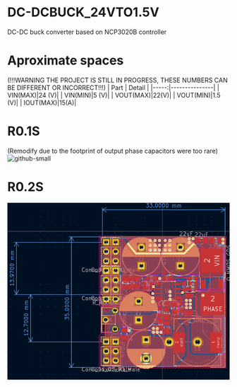 # DC-DCBUCK_24VTO1.5V
DC-DC buck converter based on NCP3020B controller


# Aproximate spaces
(!!!WARNING THE PROJECT IS STILL IN PROGRESS, THESE NUMBERS CAN BE DIFFERENT OR INCORRECT!!!)
| Part | Detail        |
|-----:|---------------|
|  VIN(MAX)|24        (V)|
|  VIN(MIN)|5    (V)|
|  VOUT(MAX)|22(V)|
|  VOUT(MIN)|1.5    (V)|
|  IOUT(MAX)|15(A)|


# R0.1S 
(Remodify due to the footprint of output phase capacitors were too rare)
![github-small](https://cdn.discordapp.com/attachments/857047152684564523/1131997138944020490/IMG_20230618_083849.jpg)


# R0.2S 
![github-small](https://github.com/p8p671/DC-DCBUCK_24VTO1.5V/blob/main/New%20folder/Screenshot%202023-07-21%20125300.png)	

